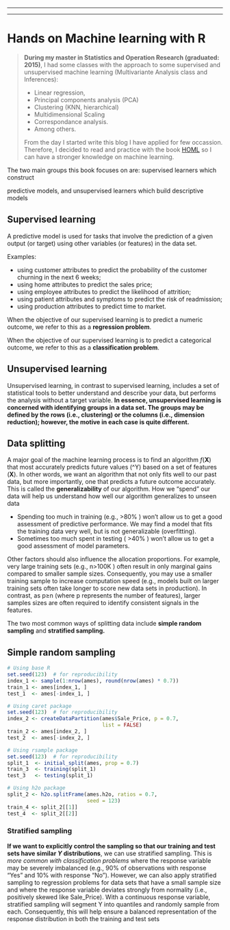 
---
---

# Hands on Machine learning with R

> **During my master in Statistics and Operation Research (graduated: 2015)**,
> I had some classes with the approach to some supervised and unsupervised
> machine learning (Multivariante Analysis class and Inferences):
> - Linear regression,
> - Principal components analysis (PCA)
> - Clustering (KNN, hierarchical)
> - Multidimensional Scaling
> - Correspondance analysis.
> - Among others.
>
> From the day I started write this blog I have applied for
> few occassion. Therefore, I decided to read and practice with the book
> [HOML](https://bradleyboehmke.github.io/HOML/) so I can have a stronger knowledge
> on machine learning.

The two main groups this book focuses on are: supervised learners which construct

predictive models, and unsupervised learners which build descriptive models

## Supervised learning
A predictive model is used for tasks that involve the prediction of a given
output (or target) using other variables (or features) in the data set.

Examples:
 - using customer attributes to predict the probability of the customer churning in the next 6 weeks;
 - using home attributes to predict the sales price;
 - using employee attributes to predict the likelihood of attrition;
 - using patient attributes and symptoms to predict the risk of readmission;
 - using production attributes to predict time to market.

When the objective of our supervised learning is to predict a numeric outcome,
we refer to this as a **regression problem**.

When the objective of our supervised learning is to predict a categorical outcome,
we refer to this as a **classification problem**.

## Unsupervised learning
Unsupervised learning, in contrast to supervised learning, includes a set of
statistical tools to better understand and describe your data, but performs the
analysis without a target variable. **In essence, unsupervised learning is concerned
with identifying groups in a data set. The groups may be defined by the rows
(i.e., clustering) or the columns (i.e., dimension reduction); however, the
motive in each case is quite different.**

## Data splitting
A major goal of the machine learning process is to find an algorithm
_f_(**X**) that most accurately predicts future values (^Y) based on a set of features
(**X**). In other words, we want an algorithm that not only fits well to our past
data, but more importantly, one that predicts a future outcome accurately.
This is called the **generalizability** of our algorithm. How we “spend” our data
will help us understand how well our algorithm generalizes to unseen data

 - Spending too much in training (e.g.,  >80% ) won’t allow us to get a good
   assessment of predictive performance. We may find a model that fits the
   training data very well, but is not generalizable (overfitting).
 - Sometimes too much spent in testing ( >40% ) won’t allow us to get a good
   assessment of model parameters.

Other factors should also influence the allocation proportions. For example,
very large training sets (e.g.,  n>100K ) often result in only marginal gains
compared to smaller sample sizes. Consequently, you may use a smaller training
sample to increase computation speed (e.g., models built on larger training
sets often take longer to score new data sets in production). In contrast, as
p≥n  (where p represents the number of features), larger samples sizes are often
required to identify consistent signals in the features.

The two most common ways of splitting data include **simple random sampling** and
**stratified sampling.**



## Simple random sampling

```r
# Using base R
set.seed(123)  # for reproducibility
index_1 <- sample(1:nrow(ames), round(nrow(ames) * 0.7))
train_1 <- ames[index_1, ]
test_1  <- ames[-index_1, ]

# Using caret package
set.seed(123)  # for reproducibility
index_2 <- createDataPartition(ames$Sale_Price, p = 0.7,
                               list = FALSE)
train_2 <- ames[index_2, ]
test_2  <- ames[-index_2, ]

# Using rsample package
set.seed(123)  # for reproducibility
split_1  <- initial_split(ames, prop = 0.7)
train_3  <- training(split_1)
test_3   <- testing(split_1)

# Using h2o package
split_2 <- h2o.splitFrame(ames.h2o, ratios = 0.7,
                          seed = 123)
train_4 <- split_2[[1]]
test_4  <- split_2[[2]]
```

### Stratified sampling
**If we want to explicitly control the sampling so that our training and test sets
have similar _Y_  distributions**, we can use stratified sampling. This is _more
common with classification problems_ where the response variable may be severely
imbalanced (e.g., 90% of observations with response “Yes” and 10% with response
“No”).
However, we can also apply stratified sampling to regression problems for data
sets that have a small sample size and where the response variable deviates
strongly from normality (i.e., positively skewed like Sale\_Price). With a
continuous response variable, stratified sampling will segment
Y into quantiles and randomly sample from each. Consequently, this will help
ensure a balanced representation of the response distribution in both the
training and test sets
